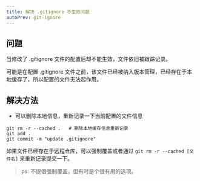 ```yaml
---
title: 解决 .gitignore 不生效问题
autoPrev: git-ignore
---
```


## 问题

当修改了 .gitignore 文件的配置后却不能生效，文件依旧被跟踪记录。

可能是在配置 .gitignore 文件之前，该文件已经被纳入版本管理，已经存在于本地缓存了，所以配置的文件无法起作用。

## 解决方法

- 可以删除本地信息，重新记录一下当前配置的文件信息

```shell
git rm -r --cached .   # 删除本地缓存信息重新记录
git add .
git commit -m "update .gitignore"
```

如果文件已经存在于远程仓库，可以强制覆盖或者通过 `git rm -r --cached [文件名]` 来重新记录提交一下。

> ps: 不提倡强制覆盖，但有时是个很有用的选项。